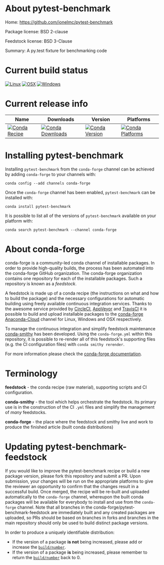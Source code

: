 About pytest-benchmark
======================

Home: https://github.com/ionelmc/pytest-benchmark

Package license: BSD 2-clause

Feedstock license: BSD 3-Clause

Summary: A py.test fixture for benchmarking code



Current build status
====================

[![Linux](https://img.shields.io/circleci/project/github/conda-forge/pytest-benchmark-feedstock/master.svg?label=Linux)](https://circleci.com/gh/conda-forge/pytest-benchmark-feedstock)
[![OSX](https://img.shields.io/travis/conda-forge/pytest-benchmark-feedstock/master.svg?label=macOS)](https://travis-ci.org/conda-forge/pytest-benchmark-feedstock)
[![Windows](https://img.shields.io/appveyor/ci/conda-forge/pytest-benchmark-feedstock/master.svg?label=Windows)](https://ci.appveyor.com/project/conda-forge/pytest-benchmark-feedstock/branch/master)

Current release info
====================

| Name | Downloads | Version | Platforms |
| --- | --- | --- | --- |
| [![Conda Recipe](https://img.shields.io/badge/recipe-pytest--benchmark-green.svg)](https://anaconda.org/conda-forge/pytest-benchmark) | [![Conda Downloads](https://img.shields.io/conda/dn/conda-forge/pytest-benchmark.svg)](https://anaconda.org/conda-forge/pytest-benchmark) | [![Conda Version](https://img.shields.io/conda/vn/conda-forge/pytest-benchmark.svg)](https://anaconda.org/conda-forge/pytest-benchmark) | [![Conda Platforms](https://img.shields.io/conda/pn/conda-forge/pytest-benchmark.svg)](https://anaconda.org/conda-forge/pytest-benchmark) |

Installing pytest-benchmark
===========================

Installing `pytest-benchmark` from the `conda-forge` channel can be achieved by adding `conda-forge` to your channels with:

```
conda config --add channels conda-forge
```

Once the `conda-forge` channel has been enabled, `pytest-benchmark` can be installed with:

```
conda install pytest-benchmark
```

It is possible to list all of the versions of `pytest-benchmark` available on your platform with:

```
conda search pytest-benchmark --channel conda-forge
```


About conda-forge
=================

conda-forge is a community-led conda channel of installable packages.
In order to provide high-quality builds, the process has been automated into the
conda-forge GitHub organization. The conda-forge organization contains one repository
for each of the installable packages. Such a repository is known as a *feedstock*.

A feedstock is made up of a conda recipe (the instructions on what and how to build
the package) and the necessary configurations for automatic building using freely
available continuous integration services. Thanks to the awesome service provided by
[CircleCI](https://circleci.com/), [AppVeyor](https://www.appveyor.com/)
and [TravisCI](https://travis-ci.org/) it is possible to build and upload installable
packages to the [conda-forge](https://anaconda.org/conda-forge)
[Anaconda-Cloud](https://anaconda.org/) channel for Linux, Windows and OSX respectively.

To manage the continuous integration and simplify feedstock maintenance
[conda-smithy](https://github.com/conda-forge/conda-smithy) has been developed.
Using the ``conda-forge.yml`` within this repository, it is possible to re-render all of
this feedstock's supporting files (e.g. the CI configuration files) with ``conda smithy rerender``.

For more information please check the [conda-forge documentation](https://conda-forge.org/docs/).

Terminology
===========

**feedstock** - the conda recipe (raw material), supporting scripts and CI configuration.

**conda-smithy** - the tool which helps orchestrate the feedstock.
                   Its primary use is in the construction of the CI ``.yml`` files
                   and simplify the management of *many* feedstocks.

**conda-forge** - the place where the feedstock and smithy live and work to
                  produce the finished article (built conda distributions)


Updating pytest-benchmark-feedstock
===================================

If you would like to improve the pytest-benchmark recipe or build a new
package version, please fork this repository and submit a PR. Upon submission,
your changes will be run on the appropriate platforms to give the reviewer an
opportunity to confirm that the changes result in a successful build. Once
merged, the recipe will be re-built and uploaded automatically to the
`conda-forge` channel, whereupon the built conda packages will be available for
everybody to install and use from the `conda-forge` channel.
Note that all branches in the conda-forge/pytest-benchmark-feedstock are
immediately built and any created packages are uploaded, so PRs should be based
on branches in forks and branches in the main repository should only be used to
build distinct package versions.

In order to produce a uniquely identifiable distribution:
 * If the version of a package **is not** being increased, please add or increase
   the [``build/number``](https://conda.io/docs/user-guide/tasks/build-packages/define-metadata.html#build-number-and-string).
 * If the version of a package **is** being increased, please remember to return
   the [``build/number``](https://conda.io/docs/user-guide/tasks/build-packages/define-metadata.html#build-number-and-string)
   back to 0.
